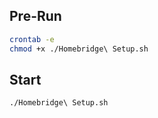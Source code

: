 ## Pre-Run

```bash
crontab -e
chmod +x ./Homebridge\ Setup.sh
```

## Start

```bash
./Homebridge\ Setup.sh
```
